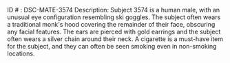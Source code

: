 ID # : DSC-MATE-3574
Description: Subject 3574 is a human male, with an unusual eye configuration resembling ski goggles. The subject often wears a traditional monk's hood covering the remainder of their face, obscuring any facial features. The ears are pierced with gold earrings and the subject often wears a silver chain around their neck. A cigarette is a must-have item for the subject, and they can often be seen smoking even in non-smoking locations.